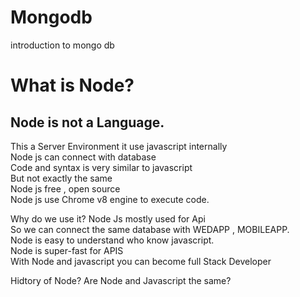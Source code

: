 # Mongodb
introduction to mongo db

<h1>What is Node?</h1>

<h2>Node is not a Language.</h2>
This a Server Environment it use javascript internally </br>
Node js can connect with database </br>
Code and syntax is very similar to javascript </br>
But not exactly the same </br>
Node js free , open source </br>
Node js use Chrome v8 engine to execute code. </br>

Why do we use it?
Node Js mostly used for Api </br>
So we can connect the same database with WEDAPP , MOBILEAPP.</br>
Node is easy to understand who know javascript.</br>
Node is super-fast for APIS</br>
With Node and javascript  you can become full Stack Developer

Hidtory of Node?
Are Node and Javascript the same?


